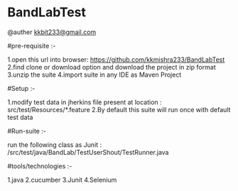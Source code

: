 # BandLabTest
@auther kkbit233@gmail.com

#pre-requisite :-

1.open this url into browser:
https://github.com/kkmishra233/BandLabTest
2.find clone or download option and download the project in zip format 
3.unzip the suite
4.import suite in any IDE as Maven Project

#Setup :-

1.modify test data in jherkins file present at location : src/test/Resources/*.feature
2.By default this suite will run once with default test data

#Run-suite :-

run the following class as Junit : /src/test/java/BandLab/TestUserShout/TestRunner.java 

#tools/technologies :-

1.java
2.cucumber
3.Junit
4.Selenium